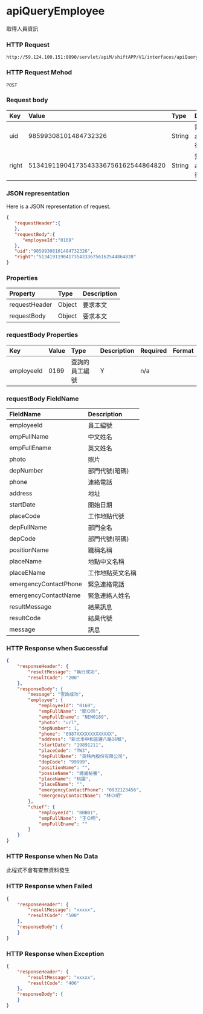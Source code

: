 # apiQueryEmployee
取得人員資訊

### HTTP Request
```
http://59.124.100.151:8090/servlet/apiM/shiftAPP/V1/interfaces/apiQueryEmployee
```

### HTTP Request Mehod
```
POST
```

### Request body
| Key | Value | Type | Description |
|:----------|:-------------|:-----|:------------|
| uid | 98599308101484732326 | String | 需透過apiLogin取得
| right | 51341911904173543336756162544864820 | String | 需透過apiLogin取得 |

### JSON representation
Here is a JSON representation of request.
```json
{
   "requestHeader":{
   },
   "requestBody":{
      "employeeId":"0169"
   },
   "uid":"98599308101484732326",
   "right":"51341911904173543336756162544864820"
}
```

### Properties
| Property | Type | Description |
|:---------|:-----|:------------|
| requestHeader | Object | 要求本文 |
| requestBody | Object | 要求本文 |

### requestBody Properties
| Key | Value | Type | Description | Required | Format |
|:----------|:-------------|:-----|:------------|:------------|:------------|
| employeeId | 0169 | 查詢的員工編號 | Y | n/a |


### requestBody FieldName
| FieldName | Description |
|:----------|:-------------|
| employeeId | 員工編號 |
| empFullName | 中文姓名 |
| empFullEname | 英文姓名 |
| photo | 照片 |
| depNumber | 部門代號(暗碼) |
| phone | 連絡電話 |
| address | 地址 |
| startDate | 開始日期 |
| placeCode | 工作地點代號 |
| depFullName | 部門全名 |
| depCode | 部門代號(明碼) |
| positionName | 職稱名稱 |
| placeName | 地點中文名稱 |
| placeEName | 工作地點英文名稱 |
| emergencyContactPhone | 緊急連絡電話 |
| emergencyContactName | 緊急連絡人姓名 |
| resultMessage | 結果訊息 |
| resultCode | 結果代號 |
| message | 訊息 |

### HTTP Response when Successful
```json
{
    "responseHeader": {
        "resultMessage": "執行成功",
        "resultCode": "200"
    },
    "responseBody": {
        "message": "查詢成功",
        "employee": {
            "employeeId": "0169",
            "empFullName": "關Ｏ玲",
            "empFullEname": "NEW0169",
            "photo": "url",
            "depNumber": 1,
            "phone": "0987XXXXXXXXXXXXX",
            "address": "新北市中和區建八路16號",
            "startDate": "19891211",
            "placeCode": "TW3",
            "depFullName": "英特內股份有限公司",
            "depCode": "99999",
            "positionName": "",
            "possieName": "總處秘書",
            "placeName": "桃園",
            "placeEName": "",
            "emergencyContactPhone": "0932123456",
            "emergencyContactName": "林Ｏ明"
        },
        "chief": {
            "employeeId": "BBB01",
            "empFullName": "王Ｏ明",
            "empFullEname": ""
        }
    }
}
```

### HTTP Response when No Data
此程式不會有查無資料發生


### HTTP Response when Failed
```json
{
    "responseHeader": {
        "resultMessage": "xxxxx",
        "resultCode": "500"
    },
    "responseBody": {
    }
}
```

### HTTP Response when Exception
```json
{
    "responseHeader": {
        "resultMessage": "xxxxx",
        "resultCode": "406"
    },
    "responseBody": {
    }
}
```
